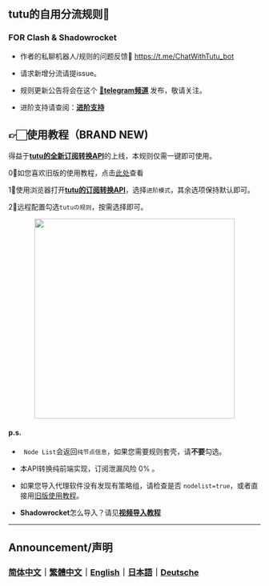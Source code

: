 ## tutu的自用分流规则🤯

### FOR Clash & Shadowrocket

* 作者的私聊机器人/规则的问题反馈🤖️ https://t.me/ChatWithTutu_bot

* 请求新增分流请提issue。

* 规则更新公告将会在这个 [**🌟telegram频道**](https://t.me/hututu00) 发布，敬请关注。
* 进阶支持请查阅：[**进阶支持**](https://github.com/bunizao/TutuBetterRules#-extra-support%E8%BF%9B%E9%98%B6%E6%94%AF%E6%8C%81)

## 👉🏻使用教程（BRAND NEW)

得益于[**tutu的全新订阅转换API**](https://sub.tutu.asia)的上线，本规则仅需一键即可使用。

0⃣️如您喜欢旧版的使用教程，点击[此处](https://github.com/bunizao/TutuBetterRules/blob/tutu/Clash/mds/README_old.md)查看

1⃣️使用浏览器打开[**tutu的订阅转换API**](https://sub.tutu.asia)，选择`进阶模式`，其余选项保持默认即可。

2⃣️远程配置勾选`tutuの规则`，按需选择即可。

<p align="center">
<img src="https://raw.githubusercontent.com/bunizao/TutuBetterRules/tutu/Clash/imgs/%E6%88%AA%E5%B1%8F2022-08-29%20%E4%B8%8B%E5%8D%8811.32.09.png" width="400"></img>



#### p.s.

* ` Node List`会返回`纯节点信息`，如果您需要规则套壳，请**不要**勾选。

* 本API转换纯前端实现，订阅泄漏风险 0% 。
* 如果您导入代理软件没有发现有策略组，请检查是否 `nodelist=true`，或者直接用[旧版使用教程](https://github.com/bunizao/TutuBetterRules/blob/tutu/Clash/mds/README_old.md)。
* **Shadowrocket**怎么导入？请见[**视频导入教程**](https://t.me/hututu00/169)

---

## Announcement/声明

### [简体中文](https://github.com/bunizao/TutuBetterRules/blob/tutu/Announcement/Announcement_SimplifiedChinese.md)｜[繁體中文](https://github.com/bunizao/TutuBetterRules/blob/tutu/Announcement/Announcement_TradiationalChinese.md)｜[English](https://github.com/bunizao/TutuBetterRules/blob/tutu/Announcement/Announcement_English.md)｜[日本語](https://github.com/bunizao/TutuBetterRules/blob/tutu/Announcement/Announcement_Japanese.md)｜[Deutsche](https://github.com/bunizao/TutuBetterRules/blob/tutu/Announcement/Announcement_German.md)

​     
      
     
